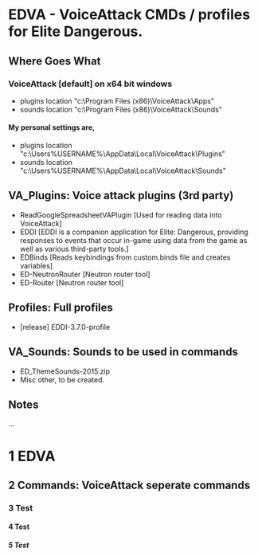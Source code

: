 # EDVA - VoiceAttack CMDs / profiles for Elite Dangerous.

## Where Goes What
### VoiceAttack [default] on x64 bit windows
- plugins location "c:\Program Files (x86)\VoiceAttack\Apps"
- sounds location "c:\Program Files (x86)\VoiceAttack\Sounds"
#### My personal settings are,
- plugins location "c:\Users\%USERNAME%\AppData\Local\VoiceAttack\Plugins"
- sounds location "c:\Users\%USERNAME%\AppData\Local\VoiceAttack\Sounds"

## VA_Plugins: Voice attack plugins (3rd party)
- ReadGoogleSpreadsheetVAPlugin [Used for reading data into VoiceAttack]
- EDDI [EDDI is a companion application for Elite: Dangerous, providing responses to events that occur in-game using data from the game as well as various third-party tools.]
- EDBinds [Reads keybindings from custom.binds file and creates variables]
- ED-NeutronRouter [Neutron router tool]
- ED-Router [Neutron router tool]

## Profiles: Full profiles
- [release] EDDI-3.7.0-profile

## VA_Sounds: Sounds to be used in commands
- ED_ThemeSounds-2015.zip
- Misc other, to be created.

## Notes
...



# 1 EDVA
## 2 Commands: VoiceAttack seperate commands
### 3 Test
#### 4 Test
##### 5 Test
